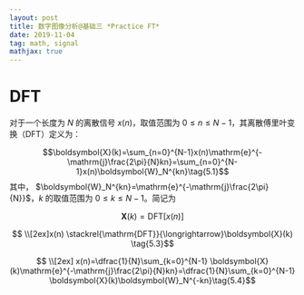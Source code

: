 ```yaml
---
layout: post
title: 数字图像分析@基础三 *Practice FT*
date: 2019-11-04 
tag: math, signal
mathjax: true
---
```


# DFT
对于一个长度为 $N$ 的离散信号 $x(n)$，取值范围为 $0 \le n \le N-1$，其离散傅里叶变换（DFT）定义为：

$$\boldsymbol{X}(k)=\sum_{n=0}^{N-1}x(n)\mathrm{e}^{-\mathrm{j}\frac{2\pi}{N}kn}=\sum_{n=0}^{N-1}x(n)\boldsymbol{W}_N^{kn}\tag{5.1}$$
其中， $\boldsymbol{W}_N^{kn}=\mathrm{e}^{-\mathrm{j}\frac{2\pi}{N}}$，$k$ 的取值范围为 $0 \le k \le N-1$。简记为

$$\boldsymbol{X}(k)=\mathrm{DFT}[x(n)]\tag{5.2}$$

$$ \\[2ex]x(n) \stackrel{\mathrm{DFT}}{\longrightarrow}\boldsymbol{X}(k) \tag{5.3}$$

$$ \\[2ex] x(n)=\dfrac{1}{N}\sum_{k=0}^{N-1} \boldsymbol{X}(k)\mathrm{e}^{-\mathrm{j}\frac{2\pi}{N}kn}=\dfrac{1}{N}\sum_{k=0}^{N-1} \boldsymbol{X}(k)\boldsymbol{W}_N^{-kn}\tag{5.4}$$